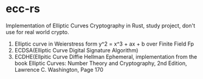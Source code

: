 # ecc-rs

Implementation of Elliptic Curves Cryptography in Rust, study project, don't use for real world crypto.

1. Elliptic curve in Weierstress form y^2 = x^3 + ax + b over Finite Field Fp 
2. ECDSA(Elliptic Curve Digital Signature Algorithm)
3. ECDHE(Ellpitic Curve Diffie Hellman Ephemeral, implementation from the book Elliptic Curves: Number Theory and Cryptography, 2nd Edition, Lawrence C. Washington, Page 170 
